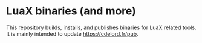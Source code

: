 LuaX binaries (and more)
========================

This repository builds, installs, and publishes binaries for LuaX related tools.
It is mainly intended to update <https://cdelord.fr/pub>.
